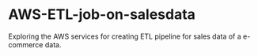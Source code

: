# AWS-ETL-job-on-salesdata
Exploring the AWS services for creating ETL pipeline for sales data of a e-commerce data.
